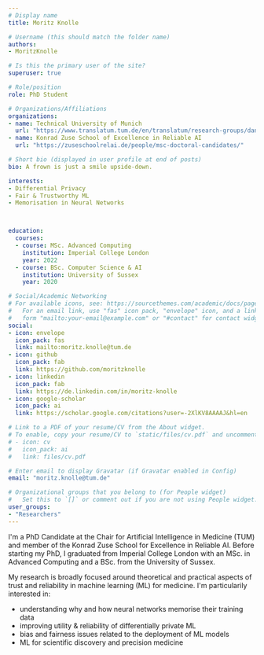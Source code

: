 ```yaml
---
# Display name
title: Moritz Knolle

# Username (this should match the folder name)
authors:
- MoritzKnolle

# Is this the primary user of the site?
superuser: true

# Role/position
role: PhD Student

# Organizations/Affiliations
organizations:
- name: Technical University of Munich
  url: "https://www.translatum.tum.de/en/translatum/research-groups/daniel-rueckert-ai-in-healthcare-and-medicine/"
- name: Konrad Zuse School of Excellence in Reliable AI
  url: "https://zuseschoolrelai.de/people/msc-doctoral-candidates/"

# Short bio (displayed in user profile at end of posts)
bio: A frown is just a smile upside-down.

interests:
- Differential Privacy
- Fair & Trustworthy ML
- Memorisation in Neural Networks



education:
  courses:
  - course: MSc. Advanced Computing
    institution: Imperial College London
    year: 2022
  - course: BSc. Computer Science & AI
    institution: University of Sussex
    year: 2020

# Social/Academic Networking
# For available icons, see: https://sourcethemes.com/academic/docs/page-builder/#icons
#   For an email link, use "fas" icon pack, "envelope" icon, and a link in the
#   form "mailto:your-email@example.com" or "#contact" for contact widget.
social:
- icon: envelope
  icon_pack: fas
  link: mailto:moritz.knolle@tum.de
- icon: github
  icon_pack: fab
  link: https://github.com/moritzknolle
- icon: linkedin
  icon_pack: fab
  link: https://de.linkedin.com/in/moritz-knolle
- icon: google-scholar
  icon_pack: ai
  link: https://scholar.google.com/citations?user=-2XlKV8AAAAJ&hl=en

# Link to a PDF of your resume/CV from the About widget.
# To enable, copy your resume/CV to `static/files/cv.pdf` and uncomment the lines below.
# - icon: cv
#   icon_pack: ai
#   link: files/cv.pdf

# Enter email to display Gravatar (if Gravatar enabled in Config)
email: "moritz.knolle@tum.de"

# Organizational groups that you belong to (for People widget)
#   Set this to `[]` or comment out if you are not using People widget.
user_groups:
- "Researchers"
---
```


I'm a PhD Candidate at the Chair for Artificial Intelligence in Medicine (TUM) and member of the Konrad Zuse School for Excellence in Reliable AI. Before starting my PhD, I graduated from Imperial College London with an MSc. in Advanced Computing and a BSc. from the University of Sussex.

My research is broadly focused around theoretical and practical aspects of trust and reliability in machine learning (ML) for medicine. I'm particularily interested in:

- understanding why and how neural networks memorise their training data
- improving utility & reliability of differentially private ML
- bias and fairness issues related to the deployment of ML models
- ML for scientific discovery and precision medicine


